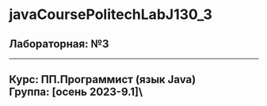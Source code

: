 # javaCoursePolitechLabJ130_3
## Лабораторная: №3

---
Курс: ПП.Программист (язык Java)\
Группа: [осень 2023-9.1]\
---
